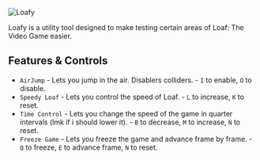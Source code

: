 ![Loafy](https://cdn.discordapp.com/attachments/774394995939082240/1128641402784456804/Loafy.png)
‎

Loafy is a utility tool designed to make testing certain areas of Loaf: The Video Game easier.

## Features & Controls
* `AirJump` - Lets you jump in the air. Disablers colliders. - `I` to enable, `O` to disable.
* `Speedy Loaf` - Lets you control the speed of Loaf. - `L` to increase, `K` to reset.
* `Time Control` - Lets you change the speed of the game in quarter intervals (lmk if i should lower it). - `B` to decrease, `M` to increase, `N` to reset.
* `Freeze Game` - Lets you freeze the game and advance frame by frame. - `Q` to freeze, `E` to advance frame, `N` to reset.
